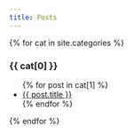 ```yaml
---
title: Posts
---
```

<div class="row">
{% for cat in site.categories %}
<div class="cat-col">
  <h3>{{ cat[0] }}</h3>
  <ul>
    {% for post in cat[1] %}
      <li><a href="{{ post.url }}">{{ post.title }}</a></li>
    {% endfor %}
  </ul>
  </div>
{% endfor %}
</div>